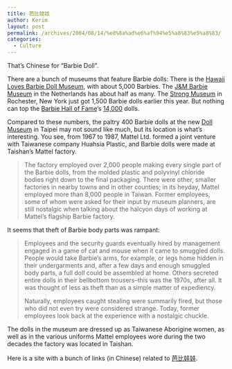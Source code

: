 ```yaml
---
title: 芭比娃娃
author: Kerim
layout: post
permalink: /archives/2004/08/14/%e8%8a%ad%e6%af%94%e5%a8%83%e5%a8%83/
categories:
  - Culture
---
```

That&#8217;s Chinese for &#8220;Barbie Doll&#8221;.

There are a bunch of museums that feature Barbie dolls: There is the <a href="http://www.usplanb.com/barbie.cfm" onclick="_gaq.push(['_trackEvent', 'outbound-article', 'http://www.usplanb.com/barbie.cfm', 'Hawaii Loves Barbie Doll Museum']);" >Hawaii Loves Barbie Doll Museum</a>, with about 5,000 Barbies. The <a href="http://home.planet.nl/~jenm-barbiemuseum/JenM_Barbiemuseum_en.htm#About%20J&#038;M%20Barbiemuseum" onclick="_gaq.push(['_trackEvent', 'outbound-article', 'http://home.planet.nl/~jenm-barbiemuseum/JenM_Barbiemuseum_en.htm#About%20J&M%20Barbiemuseum', 'J&M Barbie Museum']);" >J&M Barbie Museum</a> in the Netherlands has about half as many. The <a href="http://collectdolls.about.com/b/a/069719.htm" onclick="_gaq.push(['_trackEvent', 'outbound-article', 'http://collectdolls.about.com/b/a/069719.htm', 'Strong Museum']);" >Strong Museum</a> in Rochester, New York just got 1,500 Barbie dolls earlier this year. But nothing can top the <a href="http://www.ibiblio.org/stayfree/11/barbie.htm" onclick="_gaq.push(['_trackEvent', 'outbound-article', 'http://www.ibiblio.org/stayfree/11/barbie.htm', 'Barbie Hall of Fame']);" >Barbie Hall of Fame</a>&#8216;s <a href="http://www.cs.ucl.ac.uk/external/p.dourish/barbie.html" onclick="_gaq.push(['_trackEvent', 'outbound-article', 'http://www.cs.ucl.ac.uk/external/p.dourish/barbie.html', '14,000']);" >14,000</a> dolls.

Compared to these numbers, the paltry 400 Barbie dolls at the new <a href="http://publish.gio.gov.tw/FCJ/current/04081351.html" onclick="_gaq.push(['_trackEvent', 'outbound-article', 'http://publish.gio.gov.tw/FCJ/current/04081351.html', 'Doll Museum']);" >Doll Museum</a> in Taipei may not sound like much, but its location is what&#8217;s interesting. You see, from 1967 to 1987, Mattel Ltd. formed a joint venture with Taiwanese company Huahsia Plastic, and Barbie dolls were made at Taishan&#8217;s Mattel factory.

> The factory employed over 2,000 people making every single part of the Barbie dolls, from the molded plastic and polyvinyl chloride bodies right down to the final packaging. There were other, smaller factories in nearby towns and in other counties; in its heyday, Mattel employed more than 8,000 people in Taiwan. Former employees, some of whom were asked for their input by museum planners, are still nostalgic when talking about the halcyon days of working at Mattel&#8217;s flagship Barbie factory.

It seems that theft of Barbie body parts was rampant:

> Employees and the security guards eventually hired by management engaged in a game of cat and mouse when it came to smuggled dolls. People would take Barbie&#8217;s arms, for example, or legs home hidden in their undergarments and, after a few days and enough smuggled body parts, a full doll could be assembled at home. Others secreted entire dolls in their bellbottom trousers&#8211;this was the 1970s, after all. It was thought of less as theft than as a simple matter of expediency.
> 
> Naturally, employees caught stealing were summarily fired, but those who did not even try were considered strange. Today, former employees look back at the experience with a nostalgic chuckle.

The dolls in the museum are dressed up as Taiwanese Aborigine women, as well as in the various uniforms Mattel employees wore during the two decades the factory was located in Taishan.

Here is a site with a bunch of links (in Chinese) related to <a href="http://home.pchome.com.tw/art/barbiepj/index.htm" onclick="_gaq.push(['_trackEvent', 'outbound-article', 'http://home.pchome.com.tw/art/barbiepj/index.htm', '芭比娃娃']);" >芭比娃娃</a>.

